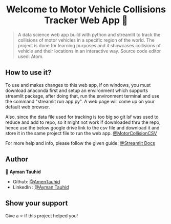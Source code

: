 <h1 align="center">Welcome to Motor Vehicle Collisions Tracker Web App 👋</h1>
<p>
</p>

> A data science web app build with python and streamlit to track the collisions of motor vehicles in a specific region of the world. The project is done for learning purposes and it showcases collisions of vehicle and their locations in an interactive way. Source code editor used: Atom.

## How to use it?

To use and makes changes to this web app, if on windows, you must download anaconda first and setup an environment which supports streamlit package, after doing that, run the environment terminal and use the command &#34;streamlit run app.py&#34;. A web page will come up on your default web browser.

Also, since the data file used for tracking is too big so git lsf was used to reduce and add to repo, so it might not work if downloaded thru the repo, hence use the below google drive link to the csv file and download it and store it in the same project file to run the web app.
[@MotorCollisionCSV](https://drive.google.com/file/d/1IVjaSPK_HYip-cPl_x3DP5WS6u3R1SuB/view?usp=sharing)

For more help and info, please follow the given guide: [@Streamlit Docs](https://docs.streamlit.io/)

## Author

👤 **Ayman Tauhid**

* Github: [@AmenTauhid](https://github.com/AmenTauhid)
* LinkedIn : [@Ayman Tauhid](https://www.linkedin.com/in/ayman-t-548b5921b/)

## Show your support

Give a ⭐️ if this project helped you!
